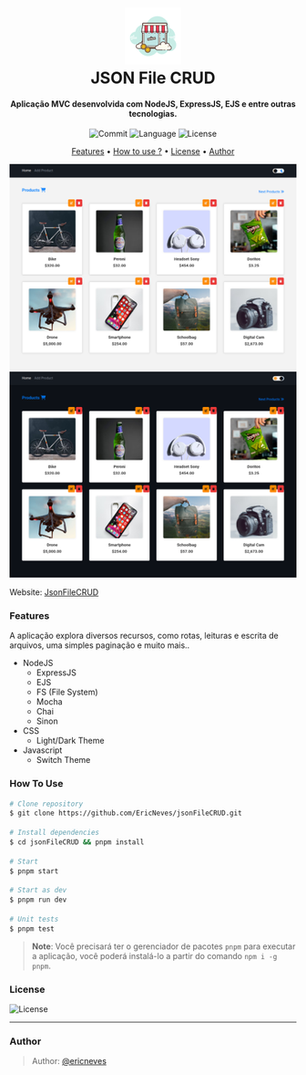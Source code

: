 
<h1 align="center">
  <br>
  <img src=".github/icon.png">
  <br>
  JSON File CRUD 
  <br>
</h1>

<h4 align="center">Aplicação MVC desenvolvida com NodeJS, ExpressJS, EJS e entre outras tecnologias.</h4>

<p align="center">
  <img src="https://img.shields.io/github/last-commit/ericneves/jsonFileCRUD?style=flat-square&logo=pnpm&logoColor=yellow&labelColor=dark&color=red" alt="Commit">
  <img src="https://img.shields.io/github/languages/top/ericneves/jsonFileCRUD?color=orange&style=flat-square" alt="Language">
  <img src="https://img.shields.io/github/license/ericneves/jsonfileCRUD?style=flat-square&logo=github" alt="License">
</p>

<p align="center">
  <a href="#features">Features</a> •
  <a href="#how-to-use">How to use ?</a> •
  <a href="#license">License</a> •
  <a href="#author">Author</a>
</p>

![screenshot](.github/screenshotA.png)
![screenshot](.github/screenshotB.png)

Website: [JsonFileCRUD](https://jsonfilecrud.onrender.com/)

### Features

A aplicação explora diversos recursos, como rotas, leituras e escrita de arquivos, uma simples paginação e muito mais..

* NodeJS
  - ExpressJS
  - EJS
  - FS (File System)
  - Mocha 
  - Chai
  - Sinon
* CSS
  - Light/Dark Theme
* Javascript
  - Switch Theme

### How To Use

```bash
# Clone repository
$ git clone https://github.com/EricNeves/jsonFileCRUD.git

# Install dependencies
$ cd jsonFileCRUD && pnpm install 

# Start 
$ pnpm start

# Start as dev
$ pnpm run dev

# Unit tests
$ pnpm test

```
> **Note**:
> Você precisará ter o gerenciador de pacotes `pnpm` para executar a aplicação, você poderá instalá-lo a partir do comando `npm i -g pnpm`.


### License

<img src="https://img.shields.io/github/license/ericneves/jsonfileCRUD?style=flat-square&logo=github" alt="License">

---

### Author
> Author: [@ericneves](https://www.instagram.com/ericneves_dev/) 
